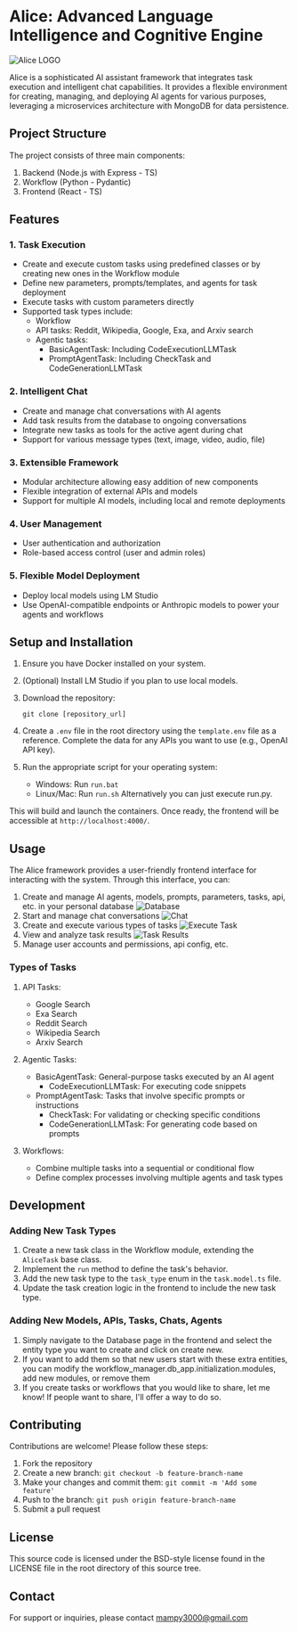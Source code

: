 # Alice: Advanced Language Intelligence and Cognitive Engine
![Alice LOGO](./alice_frontend/public/logo_alice.ico)

Alice is a sophisticated AI assistant framework that integrates task execution and intelligent chat capabilities. It provides a flexible environment for creating, managing, and deploying AI agents for various purposes, leveraging a microservices architecture with MongoDB for data persistence.

## Project Structure

The project consists of three main components:

1. Backend (Node.js with Express - TS)
2. Workflow (Python - Pydantic)
3. Frontend (React - TS)

## Features

### 1. Task Execution
- Create and execute custom tasks using predefined classes or by creating new ones in the Workflow module
- Define new parameters, prompts/templates, and agents for task deployment
- Execute tasks with custom parameters directly
- Supported task types include:
  - Workflow
  - API tasks: Reddit, Wikipedia, Google, Exa, and Arxiv search
  - Agentic tasks:
    - BasicAgentTask: Including CodeExecutionLLMTask
    - PromptAgentTask: Including CheckTask and CodeGenerationLLMTask

### 2. Intelligent Chat
- Create and manage chat conversations with AI agents
- Add task results from the database to ongoing conversations
- Integrate new tasks as tools for the active agent during chat
- Support for various message types (text, image, video, audio, file)

### 3. Extensible Framework
- Modular architecture allowing easy addition of new components
- Flexible integration of external APIs and models
- Support for multiple AI models, including local and remote deployments

### 4. User Management
- User authentication and authorization
- Role-based access control (user and admin roles)

### 5. Flexible Model Deployment
- Deploy local models using LM Studio
- Use OpenAI-compatible endpoints or Anthropic models to power your agents and workflows

## Setup and Installation

1. Ensure you have Docker installed on your system.

2. (Optional) Install LM Studio if you plan to use local models.

3. Download the repository:
   ```
   git clone [repository_url]
   ```

4. Create a `.env` file in the root directory using the `template.env` file as a reference. Complete the data for any APIs you want to use (e.g., OpenAI API key).

5. Run the appropriate script for your operating system:
   - Windows: Run `run.bat`
   - Linux/Mac: Run `run.sh`
Alternatively you can just execute run.py. 

This will build and launch the containers. Once ready, the frontend will be accessible at `http://localhost:4000/`.

## Usage

The Alice framework provides a user-friendly frontend interface for interacting with the system. Through this interface, you can:

1. Create and manage AI agents, models, prompts, parameters, tasks, api, etc. in your personal database
![Database](./img/database.PNG "View, create and edit all the elements you'll need")
2. Start and manage chat conversations
![Chat](./img/chat.PNG "Chat with your own Alice AI Assistant")
3. Create and execute various types of tasks
![Execute Task](./img/exec_task.PNG "Execute tasks to test them extensively")
4. View and analyze task results
![Task Results](./img/task_result.PNG "View task results and troubleshoot your tasks")
5. Manage user accounts and permissions, api config, etc. 

### Types of Tasks

1. API Tasks:
   - Google Search
   - Exa Search
   - Reddit Search
   - Wikipedia Search
   - Arxiv Search

2. Agentic Tasks:
   - BasicAgentTask: General-purpose tasks executed by an AI agent
     - CodeExecutionLLMTask: For executing code snippets
   - PromptAgentTask: Tasks that involve specific prompts or instructions
     - CheckTask: For validating or checking specific conditions
     - CodeGenerationLLMTask: For generating code based on prompts

3. Workflows:
   - Combine multiple tasks into a sequential or conditional flow
   - Define complex processes involving multiple agents and task types

## Development

### Adding New Task Types

1. Create a new task class in the Workflow module, extending the `AliceTask` base class.
2. Implement the `run` method to define the task's behavior.
3. Add the new task type to the `task_type` enum in the `task.model.ts` file.
4. Update the task creation logic in the frontend to include the new task type.

### Adding New Models, APIs, Tasks, Chats, Agents

1. Simply navigate to the Database page in the frontend and select the entity type you want to create and click on create new. 
2. If you want to add them so that new users start with these extra entities, you can modify the workflow_manager.db_app.initialization.modules, add new modules, or remove them
3. If you create tasks or workflows that you would like to share, let me know! If people want to share, I'll offer a way to do so. 

## Contributing

Contributions are welcome! Please follow these steps:

1. Fork the repository
2. Create a new branch: `git checkout -b feature-branch-name`
3. Make your changes and commit them: `git commit -m 'Add some feature'`
4. Push to the branch: `git push origin feature-branch-name`
5. Submit a pull request

## License

This source code is licensed under the BSD-style license found in the
LICENSE file in the root directory of this source tree. 

## Contact

For support or inquiries, please contact mampy3000@gmail.com